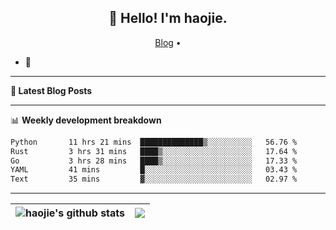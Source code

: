<h2 align="center">👋 Hello! I'm haojie.</h2>
<p align="center">
  <a href="https://aoyouer.com">Blog</a> •
</p>


- 🔭 


-------

**📝 Latest Blog Posts**


-------

📊 **Weekly development breakdown**
<!--START_SECTION:waka-->

```txt
Python       11 hrs 21 mins  ██████████████▒░░░░░░░░░░   56.76 %
Rust         3 hrs 31 mins   ████▒░░░░░░░░░░░░░░░░░░░░   17.64 %
Go           3 hrs 28 mins   ████▒░░░░░░░░░░░░░░░░░░░░   17.33 %
YAML         41 mins         █░░░░░░░░░░░░░░░░░░░░░░░░   03.43 %
Text         35 mins         ▓░░░░░░░░░░░░░░░░░░░░░░░░   02.97 %
```

<!--END_SECTION:waka-->

-------



| <img align="center" src="https://github-readme-stats.vercel.app/api?username=haojie06&show_icons=true&theme=graywhite&show_icons=true&count_private=true&include_all_commits=true&hide_border=true" alt="haojie's github stats" /> | <img align="center" src="https://github-readme-stats.vercel.app/api/top-langs/?username=haojie06&layout=compact&theme=graywhite&hide_border=true&hide=css,html" /> |
| ------------- | ------------- |


